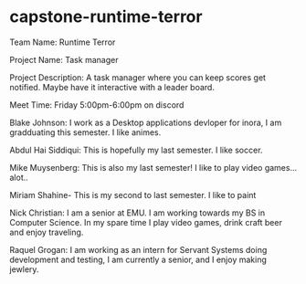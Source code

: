 # capstone-runtime-terror

Team Name: Runtime Terror

Project Name: Task manager

Project Description: A task manager where you can keep scores get notified. Maybe have it interactive with a leader board. 

Meet Time: Friday 5:00pm-6:00pm on discord

Blake Johnson:
I work as a Desktop applications devloper for inora, I am gradduating this semester. I like animes. 

Abdul Hai Siddiqui: This is hopefully my last semester. I like soccer.

Mike Muysenberg: This is also my last semester! I like to play video games... alot..

Miriam Shahine- This is my second to last semester. I like to paint

Nick Christian: I am a senior at EMU. I am working towards my BS in Computer Science. In my spare time I play video games, drink craft beer and enjoy traveling.

Raquel Grogan:
I am working as an intern for Servant Systems doing development and testing, I am currently a senior, and I enjoy making jewlery. 
